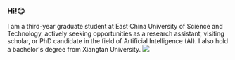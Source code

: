 ### Hi!😊
I am a third-year graduate student at East China University of Science and Technology, actively seeking opportunities as a research assistant, visiting scholar, or PhD candidate in the field of Artificial Intelligence (AI). I also hold a bachelor's degree from Xiangtan University.
![](https://github-readme-stats.vercel.app/api?username=zh-he)
